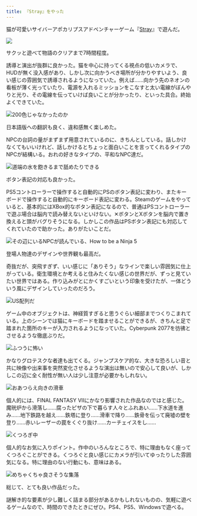 ```yaml
---
title: 『Stray』をやった
---
```

猫が可愛いサイバーアポカリプスアドベンチャーゲーム『[Stray](https://store.steampowered.com/app/1332010/Stray/?l=japanese)』で遊んだ。

![](https://lh6.googleusercontent.com/GmNq8EgbqOT1DaX2bHlh_yrwO9j6NbKIcBuG5-jDl6lIH13bxxzQ21sBu0OR22CkrxjSUrakTx3ciL5e06NWcfxZfllkbcPWUgWkAr9cZIlJn1pTHz1w6zgK7dwFTVqLWUWIVOv2vshyI-yGFSRlCF9kOA37e5Z3mD0zszVt8wesrZdgLmiufBzm4Drqkg)

サクッと遊べて物語のクリアまで7時間程度。

誘導と演出が抜群に良かった。猫を中心に持ってくる視点の低いカメラで、HUDが無く没入感があり、しかし次に向かうべき場所が分かりやすいよう、良い感じの雰囲気で誘導されるようになっていた。例えば……向かう先のネオンの看板が薄く光っていたり、電源を入れるミッションをこなすと太い電線がぼんやりと光り、その電線を伝っていけば良いことが分かったり、といった具合。終始よくできていた。

![](https://lh6.googleusercontent.com/u8O_N_9eZ97oMx6HSTccXnmwj_AUHFRvKlU6a9wS4aTj5X0hAaxFJ3vCuXLlrSAjniZQz11vxWuMbzGLQZsF5vNhBeKdcmPwCVTnurirce_Q4H6E7aO88ukrFyYjDUpvlV-OETXrJL_RbAA9dfdv79lEOHFWAAURbJmRw8s-7GUgQf9ui0JgRHckaMHHnw "200色じゃなかったのか")

日本語版への翻訳も良く、違和感無く楽しめた。

NPCの台詞の量がまずまず用意されているのに、きちんとしている。話しかけなくてもいいけれど、話しかけるとちょっと面白いことを言ってくれるタイプのNPCが結構いる。おれの好きなタイプの、平和なNPC達だ。

![](https://lh4.googleusercontent.com/4WByC0HE96RGZ6q7nAwwqHZGls7BADq8GDxyWpbCAR9LI8zhnuX2soq6R8F_bA1ALXDGqHTjnF10erL5pwaTVl8eMjg47lSS2FvdoVp4ee0ozqvei2bk3JgmBDwcRUcXXCqZyNmNIA5WlD5aGNQnKxkY_44H9q7cE-tT_PPAzs-_6y6KdnU2JXNVkXQtKA "道端の水を飽きるまで舐めたりできる")

ボタン表記の対応も良かった。

PS5コントローラーで操作すると自動的にPSのボタン表記に変わり、またキーボードで操作すると自動的にキーボード表記に変わる。Steamのゲームをやっていると、基本的にはXBox的なボタン表記になるので、普通はPSコントローラーで遊ぶ場合は脳内で読み替えないといけない。✕ボタンとXボタンを脳内で置き換えると頭がバグりそうになる。しかしこの作品はPSボタン表記にも対応してくれていたので助かった。ありがたいことだ。

![](https://lh5.googleusercontent.com/hloXm5vhdXOZaoG8e05ZUnuCeXiJSysGts108NqMO58zQwuFppmp5q6XG0m2gyfPhp66sNDBM9o3hmFECA9wtKG_pB-1WGOaxu-aysw1ta06OkvBHMamyRIeWARkH7NZNkC8ETlDdp6Nwe-GUxRnYB4Jal1H1C1uKQ9EPfPf_BWxsKT9wGufkrCZeQMpug "その辺にいるNPCが読んでいる、How to be a Ninja 5")

登場人物達のデザインや世界観も最高だ。

奇抜だが、突飛すぎず、いい感じに「ありそう」なラインで楽しい雰囲気に仕上がっている。衛生環境とか考えると住みたくない感じの世界だが、ずっと見ていたい世界ではある。作り込みがとにかくすごいという印象を受けたが、一体どういう風にデザインしていったのだろう。

![](https://lh6.googleusercontent.com/xoKVDyzYHqo_4SHcPBmCFofQtxHCw_gtHDBOFxCuIr5Zc1UfblPYnPx3pRWvnMdV5VPSHYsW7TgKoufJERrWm7QTpCsSAsUzpYadeB9_zGqtSj4IPjM8_IWe8IuNw0QgJfXFtlbP2cP8-oE8p06jGbtc6BDyJFLbk2YXu5oKo1dv9ILndbo6pgY7L3R2pw "US配列だ")

ゲーム中のオブジェクトは、神経質すぎると思うぐらい細部までつくりこまれている。上のシーンでは猫にキーボードを踏ませることができるが、きちんと足で踏まれた箇所のキーが入力されるようになっていた。Cyberpunk 2077を彷彿とさせるような徹底ぶりだ。

![](https://lh3.googleusercontent.com/ha0IOyywv45jhPBww_aS1rKbDfdGxQ033vd1NRo4AgHvd0tbQM5J76yWd2q8yLcdJ33PsopjqEaUFrh7TfMgSYVwDETIJQGI-E7Y6GDGYGAnQ5Ccmory3VJ10gcChlzaizavqOUXb4XEJlAo7A2Hhm58XAZu10bUS-qfrVdndHSZsCAGzH_Mfygn_lekeg "ふつうに怖い")

かなりグロテスクな者達も出てくる。ジャンプスケア的な、大きな恐ろしい音と共に映像や出来事を突然変化させるような演出は無いので安心して良いが、しかしこの辺に全く耐性が無い人は少し注意が必要かもしれない。

![](https://lh6.googleusercontent.com/iJ2foz6C3oUf_BUe0eNBlCodIpvEC4QkcWUjHKU-KWmMuwuOeBhqQFq0fVJSnb1nBy4ca2ofc-JDFFBfRoo3tLivQpwPKFLgZY4yIZngd6cIhkQbKmWyNf_mar_wK4hAeMIy0rA3G49VeBzXenHnsNhkQr_kKDWAhnGQBzdvcpatxG78rOVlyQkU0qOppg "おあつらえ向きの滑車")

個人的には、FINAL FANTASY VIIにかなり影響された作品なのではと感じた。魔晄炉から滑落し……腐ったピザの下で暮らす人々とふれあい……下水道を進み……地下鉄路を越え……鉄塔に登り……滑車で降り……鉄骨を伝って廃墟の壁を登り……赤いレーザーの罠をくぐり抜け……カーチェイスをし……

![](https://lh6.googleusercontent.com/JW2KKObPxL7SW4T29FkB_rGY3X224A1ABTCva9cRxecpBOEJQKIfA2LOkZYQwlA8ESB1muQJ10N_8oktRSgFk7XEaWNKZ5wurS3sIXmVruliCet112MHDLz_JGckackhffmYVT8ZEyU1L9P82ywpjxF19J3stj9bCEeeaT_hSdtr574aGCUk2cxisa3g6A "くつろぎ中")

個人的なお気に入りポイント。作中のいろんなところで、特に理由もなく座ってくつろぐことができる。くつろぐと良い感じにカメラが引いてゆったりした雰囲気になる。特に理由のない行動にも、意味はある。

![](https://lh6.googleusercontent.com/0h0OabLnu4gSGVWO1UDg5zWGifNhq56qiq5HlYBOUy9qqVICr2p3f5i9Rk7-hdNP6PTx-cMTx3xdVVu9pKHeGwuIAX1Xnb3bAplegsYS0rKp5PE8XDT6uUyc6dqMpRg_Dr07cZ3bUfJ7DdzYmajVfvBFGxEreuUNMeDpNt2f52TZbQtEZiZQ9QXYaMl32A "めちゃくちゃ良さそうな集落")

総じて、とても良い作品だった。

謎解き的な要素が少し難しく詰まる部分があるかもしれないものの、気軽に遊べるゲームなので、時間のできたときにぜひ。PS4、PS5、Windowsで遊べる。

